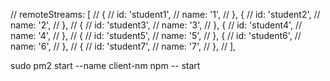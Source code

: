  // remoteStreams: [
      //   {
      //     id: 'student1',
      //     name: '1',
      //   }, {
      //     id: 'student2',
      //     name: '2',
      //   },
      //   {
      //     id: 'student3',
      //     name: '3',
      //   }, {
      //     id: 'student4',
      //     name: '4',
      //   },
      //   {
      //     id: 'student5',
      //     name: '5',
      //   }, {
      //     id: 'student6',
      //     name: '6',
      //   },
      //   {
      //     id: 'student7',
      //     name: '7',
      //   },
      // ],

sudo pm2 start --name client-nm npm -- start